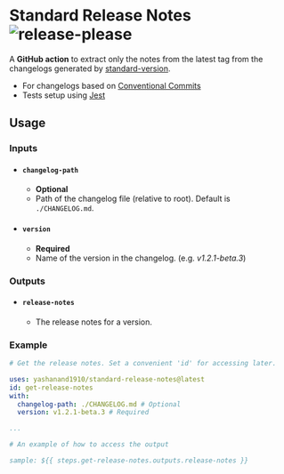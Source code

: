 # Standard Release Notes ![release-please](https://github.com/yashanand1910/standard-release-notes/workflows/release-please/badge.svg)
A **GitHub action** to extract only the notes from the latest tag from the changelogs generated by [standard-version](https://github.com/conventional-changelog/standard-version).
- For changelogs based on [Conventional Commits](https://www.conventionalcommits.org/)
- Tests setup using [Jest](https://github.com/facebook/jest)

## Usage

### Inputs

- #### `changelog-path`
    - **Optional**
    - Path of the changelog file (relative to root). Default is `./CHANGELOG.md`.

- #### `version`
    - **Required**
    - Name of the version in the changelog. (e.g. *v1.2.1-beta.3*)

### Outputs

- #### `release-notes`
    - The release notes for a version.

### Example

```yaml
# Get the release notes. Set a convenient 'id' for accessing later.

uses: yashanand1910/standard-release-notes@latest
id: get-release-notes
with:
  changelog-path: ./CHANGELOG.md # Optional
  version: v1.2.1-beta.3 # Required

...

# An example of how to access the output

sample: ${{ steps.get-release-notes.outputs.release-notes }}

```
